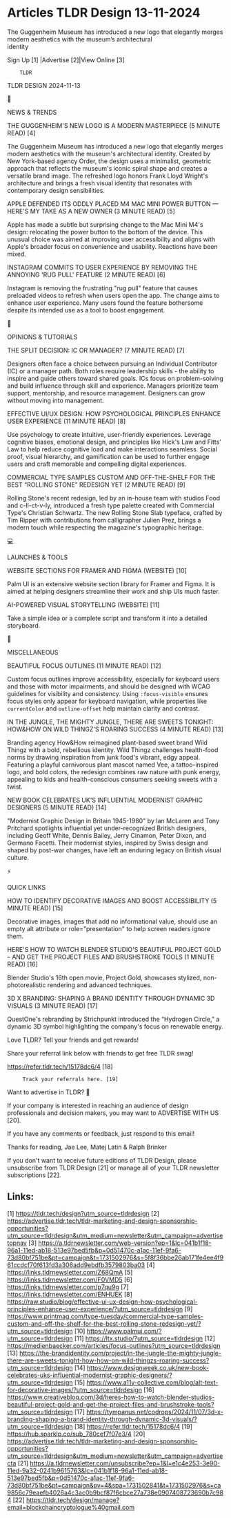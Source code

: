 # Articles TLDR Design 13-11-2024

The Guggenheim Museum has introduced a new logo that elegantly merges
modern aesthetics with the museum’s architectural
identity ‌ ‌ ‌ ‌ ‌ ‌ ‌ ‌ ‌ ‌ ‌ ‌ ‌ ‌ ‌ ‌ ‌ ‌ ‌ ‌ ‌ ‌ ‌ ‌ ‌ ‌  ‌ ‌ ‌ ‌ ‌ ‌ ‌ ‌ ‌ ‌ ‌ ‌ ‌ ‌ ‌ ‌ ‌ ‌ ‌ ‌ ‌ ‌ ‌ ‌ ‌ ‌ 


 Sign Up [1] |Advertise [2]|View Online [3] 

		TLDR 

TLDR DESIGN 2024-11-13

📱 

NEWS & TRENDS

 THE GUGGENHEIM'S NEW LOGO IS A MODERN MASTERPIECE (5 MINUTE READ) [4]


 The Guggenheim Museum has introduced a new logo that elegantly merges
modern aesthetics with the museum's architectural identity. Created by
New York-based agency Order, the design uses a minimalist, geometric
approach that reflects the museum's iconic spiral shape and creates a
versatile brand image. The refreshed logo honors Frank Lloyd Wright's
architecture and brings a fresh visual identity that resonates with
contemporary design sensibilities. 

 APPLE DEFENDED ITS ODDLY PLACED M4 MAC MINI POWER BUTTON — HERE'S
MY TAKE AS A NEW OWNER (3 MINUTE READ) [5] 

 Apple has made a subtle but surprising change to the Mac Mini M4's
design: relocating the power button to the bottom of the device. This
unusual choice was aimed at improving user accessibility and aligns
with Apple's broader focus on convenience and usability. Reactions
have been mixed. 

 INSTAGRAM COMMITS TO USER EXPERIENCE BY REMOVING THE ANNOYING 'RUG
PULL' FEATURE (2 MINUTE READ) [6] 

 Instagram is removing the frustrating "rug pull" feature that causes
preloaded videos to refresh when users open the app. The change aims
to enhance user experience. Many users found the feature bothersome
despite its intended use as a tool to boost engagement. 

🚀 

OPINIONS & TUTORIALS

 THE SPLIT DECISION: IC OR MANAGER? (7 MINUTE READ) [7] 

 Designers often face a choice between pursuing an Individual
Contributor (IC) or a manager path. Both roles require leadership
skills - the ability to inspire and guide others toward shared goals.
ICs focus on problem-solving and build influence through skill and
experience. Managers prioritize team support, mentorship, and resource
management. Designers can grow without moving into management. 

 EFFECTIVE UI/UX DESIGN: HOW PSYCHOLOGICAL PRINCIPLES ENHANCE USER
EXPERIENCE (11 MINUTE READ) [8] 

 Use psychology to create intuitive, user-friendly experiences.
Leverage cognitive biases, emotional design, and principles like
Hick's Law and Fitts' Law to help reduce cognitive load and make
interactions seamless. Social proof, visual hierarchy, and
gamification can be used to further engage users and craft memorable
and compelling digital experiences. 

 COMMERCIAL TYPE SAMPLES CUSTOM AND OFF-THE-SHELF FOR THE BEST
“ROLLING STONE” REDESIGN YET (2 MINUTE READ) [9] 

 Rolling Stone's recent redesign, led by an in-house team with studios
Food and c-ll-ct-v-ly, introduced a fresh type palette created with
Commercial Type's Christian Schwartz. The new Rolling Stone Slab
typeface, crafted by Tim Ripper with contributions from calligrapher
Julien Prez, brings a modern touch while respecting the magazine's
typographic heritage. 

💻 

LAUNCHES & TOOLS

 WEBSITE SECTIONS FOR FRAMER AND FIGMA (WEBSITE) [10] 

 Palm UI is an extensive website section library for Framer and Figma.
It is aimed at helping designers streamline their work and ship UIs
much faster. 

 AI-POWERED VISUAL STORYTELLING (WEBSITE) [11] 

 Take a simple idea or a complete script and transform it into a
detailed storyboard. 

🎁 

MISCELLANEOUS

 BEAUTIFUL FOCUS OUTLINES (11 MINUTE READ) [12] 

 Custom focus outlines improve accessibility, especially for keyboard
users and those with motor impairments, and should be designed with
WCAG guidelines for visibility and consistency. Using `:focus-visible`
ensures focus styles only appear for keyboard navigation, while
properties like `currentColor` and `outline-offset` help maintain
clarity and contrast. 

 IN THE JUNGLE, THE MIGHTY JUNGLE, THERE ARE SWEETS TONIGHT: HOW&HOW
ON WILD THINGZ'S ROARING SUCCESS (4 MINUTE READ) [13] 

 Branding agency How&How reimagined plant-based sweet brand Wild
Thingz with a bold, rebellious identity. Wild Thingz challenges
health-food norms by drawing inspiration from junk food's vibrant,
edgy appeal. Featuring a playful carnivorous plant mascot named Vee, a
tattoo-inspired logo, and bold colors, the redesign combines raw
nature with punk energy, appealing to kids and health-conscious
consumers seeking sweets with a twist. 

 NEW BOOK CELEBRATES UK'S INFLUENTIAL MODERNIST GRAPHIC DESIGNERS (5
MINUTE READ) [14] 

 "Modernist Graphic Design in Britain 1945-1980" by Ian McLaren and
Tony Pritchard spotlights influential yet under-recognized British
designers, including Geoff White, Dennis Bailey, Jerry Cinamon, Peter
Dixon, and Germano Facetti. Their modernist styles, inspired by Swiss
design and shaped by post-war changes, have left an enduring legacy on
British visual culture. 

⚡ 

QUICK LINKS

 HOW TO IDENTIFY DECORATIVE IMAGES AND BOOST ACCESSIBILITY (5 MINUTE
READ) [15] 

 Decorative images, images that add no informational value, should use
an empty alt attribute or role="presentation" to help screen readers
ignore them. 

 HERE'S HOW TO WATCH BLENDER STUDIO'S BEAUTIFUL PROJECT GOLD – AND
GET THE PROJECT FILES AND BRUSHSTROKE TOOLS (1 MINUTE READ) [16] 

 Blender Studio's 16th open movie, Project Gold, showcases stylized,
non-photorealistic rendering and advanced techniques. 

 3D X BRANDING: SHAPING A BRAND IDENTITY THROUGH DYNAMIC 3D VISUALS (3
MINUTE READ) [17] 

 QuestOne's rebranding by Strichpunkt introduced the “Hydrogen
Circle,” a dynamic 3D symbol highlighting the company's focus on
renewable energy. 

Love TLDR? Tell your friends and get rewards!

 Share your referral link below with friends to get free TLDR swag! 

 https://refer.tldr.tech/15178dc6/4 [18] 

		 Track your referrals here. [19] 

Want to advertise in TLDR? 📰

 If your company is interested in reaching an audience of design
professionals and decision makers, you may want to ADVERTISE WITH US
[20]. 

 If you have any comments or feedback, just respond to this email! 

Thanks for reading, 
Jae Lee, Matej Latin & Ralph Brinker 

If you don't want to receive future editions of TLDR Design, please
unsubscribe from TLDR Design [21] or manage all of your TLDR
newsletter subscriptions [22]. 

 

Links:
------
[1] https://tldr.tech/design?utm_source=tldrdesign
[2] https://advertise.tldr.tech/tldr-marketing-and-design-sponsorship-opportunities?utm_source=tldrdesign&utm_medium=newsletter&utm_campaign=advertisetopnav
[3] https://a.tldrnewsletter.com/web-version?ep=1&lc=041b1f18-96a1-11ed-ab18-513e97bed5fb&p=0d51470c-a1ac-11ef-9fa6-73d80bf751be&pt=campaign&t=1731502976&s=5f8f36bbe26ab171fe4ee4f961ccdcf70f613fd3a306add9ebdfb3579803ba03
[4] https://links.tldrnewsletter.com/Z68QmA
[5] https://links.tldrnewsletter.com/F0VMD5
[6] https://links.tldrnewsletter.com/p7qu9g
[7] https://links.tldrnewsletter.com/ENHUEK
[8] https://raw.studio/blog/effective-ui-ux-design-how-psychological-principles-enhance-user-experience/?utm_source=tldrdesign
[9] https://www.printmag.com/type-tuesday/commercial-type-samples-custom-and-off-the-shelf-for-the-best-rolling-stone-redesign-yet/?utm_source=tldrdesign
[10] https://www.palmui.com/?utm_source=tldrdesign
[11] https://ltx.studio/?utm_source=tldrdesign
[12] https://medienbaecker.com/articles/focus-outlines?utm_source=tldrdesign
[13] https://the-brandidentity.com/project/in-the-jungle-the-mighty-jungle-there-are-sweets-tonight-how-how-on-wild-thingzs-roaring-success?utm_source=tldrdesign
[14] https://www.designweek.co.uk/new-book-celebrates-uks-influential-modernist-graphic-designers/?utm_source=tldrdesign
[15] https://www.a11y-collective.com/blog/alt-text-for-decorative-images/?utm_source=tldrdesign
[16] https://www.creativebloq.com/3d/heres-how-to-watch-blender-studios-beautiful-project-gold-and-get-the-project-files-and-brushstroke-tools?utm_source=tldrdesign
[17] https://tympanus.net/codrops/2024/11/07/3d-x-branding-shaping-a-brand-identity-through-dynamic-3d-visuals/?utm_source=tldrdesign
[18] https://refer.tldr.tech/15178dc6/4
[19] https://hub.sparklp.co/sub_780cef7f07e3/4
[20] https://advertise.tldr.tech/tldr-marketing-and-design-sponsorship-opportunities?utm_source=tldrdesign&utm_medium=newsletter&utm_campaign=advertisecta
[21] https://a.tldrnewsletter.com/unsubscribe?ep=1&l=e1c4e253-3e90-11ed-9a32-0241b9615763&lc=041b1f18-96a1-11ed-ab18-513e97bed5fb&p=0d51470c-a1ac-11ef-9fa6-73d80bf751be&pt=campaign&pv=4&spa=1731502841&t=1731502976&s=ca9856c79eaefb4026a4c3ac0b9bcf87f6cbce27a738e0907408723690b7c984
[22] https://tldr.tech/design/manage?email=blockchaincryptologue%40gmail.com